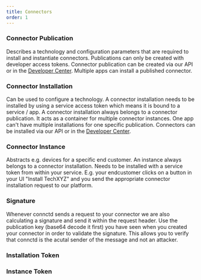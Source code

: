 ```yaml
---
title: Connectors
order: 1
---
```


### Connector Publication

Describes a technology and configuration parameters that are required to install and instantiate connectors. Publications can only be created with developer access tokens. Connector publication can be created via our API or in the [Developer Center](https://devcenter.connctd.io/). Multiple apps can install a published connector.

### Connector Installation

Can be used to configure a technology. A connector installation needs to be installed by using a service access token which means it is bound to a service / app. A connector installation always belongs to a connector publication. It acts as a container for multiple connector instances. One app can't have multiple installations for one specific publication. Connectors can be installed via our API or in the [Developer Center](https://devcenter.connctd.io/).

<!-- TODO: Proof read the rest of the glossary below -->
### Connector Instance

Abstracts e.g. devices for a specific end customer. An instance always belongs to a connector installation. Needs to be installed with a service token from within your service. E.g. your endcustomer clicks on a button in your UI "Install TechXYZ" and you send the appropriate connector installation request to our platform.

### Signature

Whenever connctd sends a request to your connector we are also calculating a signature and send it within the request header. Use the publication key (base64 decode it first) you have seen when you created your connector in order to validate the signature. This allows you to verify that connctd is the acutal sender of the message and not an attacker.

### Installation Token

### Instance Token
